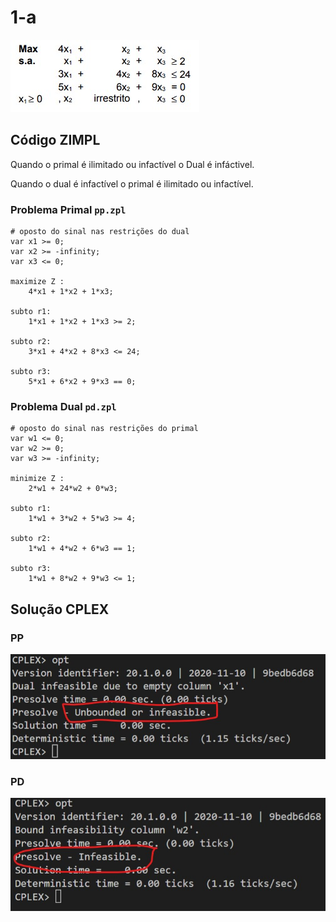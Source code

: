 # 1-a

![image](resources/ex.jpg)

## Código ZIMPL

Quando o primal é ilimitado ou infactível o Dual é infáctivel.

Quando o dual é infactível o primal é ilimitado ou infactível.

### Problema Primal `pp.zpl`

    # oposto do sinal nas restrições do dual
    var x1 >= 0; 
    var x2 >= -infinity;
    var x3 <= 0;

    maximize Z : 
        4*x1 + 1*x2 + 1*x3;
    
    subto r1: 
        1*x1 + 1*x2 + 1*x3 >= 2;

    subto r2:
        3*x1 + 4*x2 + 8*x3 <= 24;

    subto r3:
        5*x1 + 6*x2 + 9*x3 == 0;

### Problema Dual `pd.zpl`

    # oposto do sinal nas restrições do primal
    var w1 <= 0;
    var w2 >= 0;
    var w3 >= -infinity;

    minimize Z :
        2*w1 + 24*w2 + 0*w3;

    subto r1:
        1*w1 + 3*w2 + 5*w3 >= 4;

    subto r2:
        1*w1 + 4*w2 + 6*w3 == 1;

    subto r3:
        1*w1 + 8*w2 + 9*w3 <= 1;

## Solução CPLEX

### PP

![image](resources/sol-pp.jpg)

### PD

![image](resources/sol-pd.jpg)
